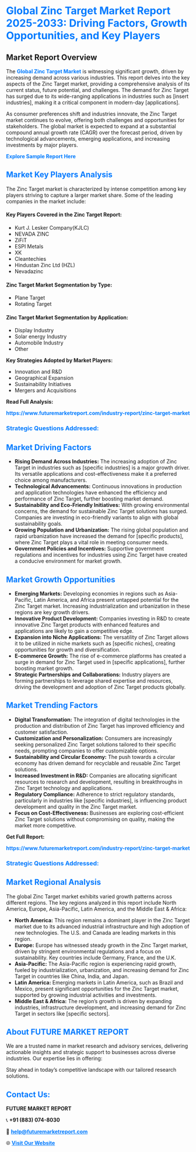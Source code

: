 <h1 style="color: #007BFF;">Global Zinc Target Market Report 2025-2033: Driving Factors, Growth Opportunities, and Key Players</h1>

<section id="overview">
<h2>Market Report Overview</h2>
<p>The <a href="https://www.futuremarketreport.com/industry-report/zinc-target-market" style="color: #007BFF; text-decoration: none;"><strong>Global Zinc Target Market</strong></a> is witnessing significant growth, driven by increasing demand across various industries. This report delves into the key aspects of the Zinc Target market, providing a comprehensive analysis of its current status, future potential, and challenges. The demand for Zinc Target has surged due to its wide-ranging applications in industries such as [insert industries], making it a critical component in modern-day [applications].</p>
<p>As consumer preferences shift and industries innovate, the Zinc Target market continues to evolve, offering both challenges and opportunities for stakeholders. The global market is expected to expand at a substantial compound annual growth rate (CAGR) over the forecast period, driven by technological advancements, emerging applications, and increasing investments by major players.</p>
</section>

<section id="overview">
<p><a href="https://www.futuremarketreport.com/request-sample/reportId=86441" style="color: #007BFF; text-decoration: none;"><strong>Explore Sample Report Here</strong></a></p>
</section>

<section id="key-players">
<h2 style="color: #007BFF;">Market Key Players Analysis</h2>
<p>The Zinc Target market is characterized by intense competition among key players striving to capture a larger market share. Some of the leading companies in the market include:</p>
<h4>Key Players Covered in the Zinc Target Report:</h4>
<ul><li>Kurt J. Lesker Company(KJLC)</li><li>NEVADA ZINC</li><li>ZiFiT</li><li>ESPI Metals</li><li>XK</li><li>Cleantechies</li><li>Hindustan Zinc Ltd (HZL)</li><li>Nevadazinc</li></ul>
<h4>Zinc Target Market Segmentation by Type:</h4>
<ul><li>Plane Target</li><li>Rotating Target</li></ul>

<h4>Zinc Target Market Segmentation by Application:</h4>
<ul><li>Display Industry</li><li>Solar energy Industry</li><li>Automobile Industry</li><li>Other</li></ul>
<p><strong>Key Strategies Adopted by Market Players:</strong></p>
<ul>
<li>Innovation and R&D</li>
<li>Geographical Expansion</li>
<li>Sustainability Initiatives</li>
<li>Mergers and Acquisitions</li>
</ul>
</section>

<section>
<p><strong>Read Full Analysis: </strong></p><a href="https://www.futuremarketreport.com/industry-report/zinc-target-market" style="color: #007BFF; text-decoration: none;"><strong>https://www.futuremarketreport.com/industry-report/zinc-target-market</strong></a>
<h3 style="color: #007BFF;">Strategic Questions Addressed:</h3>
</section>

<section id="driving-factors">
<h2 style="color: #007BFF;">Market Driving Factors</h2>
<ul>
<li><strong>Rising Demand Across Industries:</strong> The increasing adoption of Zinc Target in industries such as [specific industries] is a major growth driver. Its versatile applications and cost-effectiveness make it a preferred choice among manufacturers.</li>
<li><strong>Technological Advancements:</strong> Continuous innovations in production and application technologies have enhanced the efficiency and performance of Zinc Target, further boosting market demand.</li>
<li><strong>Sustainability and Eco-Friendly Initiatives:</strong> With growing environmental concerns, the demand for sustainable Zinc Target solutions has surged. Companies are investing in eco-friendly variants to align with global sustainability goals.</li>
<li><strong>Growing Population and Urbanization:</strong> The rising global population and rapid urbanization have increased the demand for [specific products], where Zinc Target plays a vital role in meeting consumer needs.</li>
<li><strong>Government Policies and Incentives:</strong> Supportive government regulations and incentives for industries using Zinc Target have created a conducive environment for market growth.</li>
</ul>
</section>

<section id="growth-opportunities">
<h2 style="color: #007BFF;">Market Growth Opportunities</h2>
<ul>
<li><strong>Emerging Markets:</strong> Developing economies in regions such as Asia-Pacific, Latin America, and Africa present untapped potential for the Zinc Target market. Increasing industrialization and urbanization in these regions are key growth drivers.</li>
<li><strong>Innovative Product Development:</strong> Companies investing in R&D to create innovative Zinc Target products with enhanced features and applications are likely to gain a competitive edge.</li>
<li><strong>Expansion into Niche Applications:</strong> The versatility of Zinc Target allows it to be utilized in niche markets such as [specific niches], creating opportunities for growth and diversification.</li>
<li><strong>E-commerce Growth:</strong> The rise of e-commerce platforms has created a surge in demand for Zinc Target used in [specific applications], further boosting market growth.</li>
<li><strong>Strategic Partnerships and Collaborations:</strong> Industry players are forming partnerships to leverage shared expertise and resources, driving the development and adoption of Zinc Target products globally.</li>
</ul>
</section>

<section id="trending-factors">
<h2 style="color: #007BFF;">Market Trending Factors</h2>
<ul>
<li><strong>Digital Transformation:</strong> The integration of digital technologies in the production and distribution of Zinc Target has improved efficiency and customer satisfaction.</li>
<li><strong>Customization and Personalization:</strong> Consumers are increasingly seeking personalized Zinc Target solutions tailored to their specific needs, prompting companies to offer customizable options.</li>
<li><strong>Sustainability and Circular Economy:</strong> The push towards a circular economy has driven demand for recyclable and reusable Zinc Target solutions.</li>
<li><strong>Increased Investment in R&D:</strong> Companies are allocating significant resources to research and development, resulting in breakthroughs in Zinc Target technology and applications.</li>
<li><strong>Regulatory Compliance:</strong> Adherence to strict regulatory standards, particularly in industries like [specific industries], is influencing product development and quality in the Zinc Target market.</li>
<li><strong>Focus on Cost-Effectiveness:</strong> Businesses are exploring cost-efficient Zinc Target solutions without compromising on quality, making the market more competitive.</li>
</ul>
</section>

<section>
<p><strong>Get Full Report: </strong></p><a href="https://www.futuremarketreport.com/industry-report/zinc-target-market" style="color: #007BFF; text-decoration: none;"><strong>https://www.futuremarketreport.com/industry-report/zinc-target-market</strong></a>
<h3 style="color: #007BFF;">Strategic Questions Addressed:</h3>
</section>


<section id="regional-analysis">
<h2 style="color: #007BFF;">Market Regional Analysis</h2>
<p>The global Zinc Target market exhibits varied growth patterns across different regions. The key regions analyzed in this report include North America, Europe, Asia-Pacific, Latin America, and the Middle East & Africa:</p>
<ul>
<li><strong>North America:</strong> This region remains a dominant player in the Zinc Target market due to its advanced industrial infrastructure and high adoption of new technologies. The U.S. and Canada are leading markets in this region.</li>
<li><strong>Europe:</strong> Europe has witnessed steady growth in the Zinc Target market, driven by stringent environmental regulations and a focus on sustainability. Key countries include Germany, France, and the U.K.</li>
<li><strong>Asia-Pacific:</strong> The Asia-Pacific region is experiencing rapid growth, fueled by industrialization, urbanization, and increasing demand for Zinc Target in countries like China, India, and Japan.</li>
<li><strong>Latin America:</strong> Emerging markets in Latin America, such as Brazil and Mexico, present significant opportunities for the Zinc Target market, supported by growing industrial activities and investments.</li>
<li><strong>Middle East & Africa:</strong> The region’s growth is driven by expanding industries, infrastructure development, and increasing demand for Zinc Target in sectors like [specific sectors].</li>
</ul>
</section>

<footer>
<h2 style="color: #007BFF;">About FUTURE MARKET REPORT</h2>
<p>We are a trusted name in market research and advisory services, delivering actionable insights and strategic support to businesses across diverse industries. Our expertise lies in offering:</p>

<p>Stay ahead in today’s competitive landscape with our tailored research solutions.</p>

<h2 style="color: #007BFF;">Contact Us:</h2>
<p><strong>FUTURE MARKET REPORT</strong></p>
<p>📞 <strong>+91 (883) 074-8030</strong></p>
<p>📧 <strong><a href="mailto:help@futuremarketreport.com" style="color: #007BFF;">help@futuremarketreport.com</a></strong></p>
<p>🌐 <strong><a href="https://www.futuremarketreport.com/" style="color: #007BFF;">Visit Our Website</a></strong></p>
</footer>